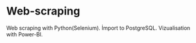 # Web-scraping
Web scraping with Python(Selenium). İmport to PostgreSQL. Vizualisation with Power-BI.
